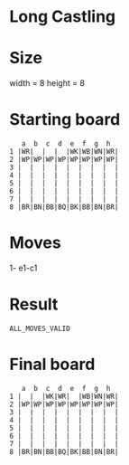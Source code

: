 # Long Castling

# Size
width = 8
height = 8

# Starting board
```
   a  b  c  d  e  f  g  h
1 |WR|  |  |  |WK|WB|WN|WR|
2 |WP|WP|WP|WP|WP|WP|WP|WP|
3 |  |  |  |  |  |  |  |  |
4 |  |  |  |  |  |  |  |  |
5 |  |  |  |  |  |  |  |  |
6 |  |  |  |  |  |  |  |  |
7 |  |  |  |  |  |  |  |  |
8 |BR|BN|BB|BQ|BK|BB|BN|BR|
```
# Moves
1- e1-c1



# Result
`ALL_MOVES_VALID`

# Final board
```
   a  b  c  d  e  f  g  h
1 |  |  |WK|WR|  |WB|WN|WR|
2 |WP|WP|WP|WP|WP|WP|WP|WP|
3 |  |  |  |  |  |  |  |  |
4 |  |  |  |  |  |  |  |  |
5 |  |  |  |  |  |  |  |  |
6 |  |  |  |  |  |  |  |  |
7 |  |  |  |  |  |  |  |  |
8 |BR|BN|BB|BQ|BK|BB|BN|BR|
```
